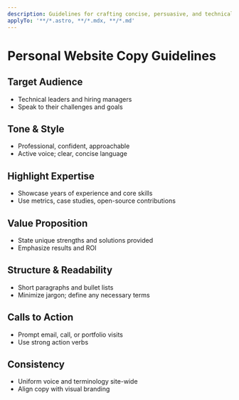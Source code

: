 ```yaml
---
description: Guidelines for crafting concise, persuasive, and technically-driven copy for a software engineer's personal website.
applyTo: '**/*.astro, **/*.mdx, **/*.md'
---
```


# Personal Website Copy Guidelines

## Target Audience
- Technical leaders and hiring managers  
- Speak to their challenges and goals

## Tone & Style
- Professional, confident, approachable  
- Active voice; clear, concise language

## Highlight Expertise
- Showcase years of experience and core skills  
- Use metrics, case studies, open-source contributions

## Value Proposition
- State unique strengths and solutions provided  
- Emphasize results and ROI

## Structure & Readability
- Short paragraphs and bullet lists  
- Minimize jargon; define any necessary terms

## Calls to Action
- Prompt email, call, or portfolio visits  
- Use strong action verbs

## Consistency
- Uniform voice and terminology site-wide  
- Align copy with visual branding